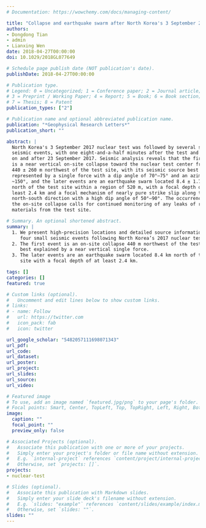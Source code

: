 ```yaml
---
# Documentation: https://wowchemy.com/docs/managing-content/

title: "Collapse and earthquake swarm after North Korea's 3 September 2017 nuclear test"
authors:
- Dongdong Tian
- admin
- Lianxing Wen
date: 2018-04-27T00:00:00
doi: 10.1029/2018GL077649

# Schedule page publish date (NOT publication's date).
publishDate: 2018-04-27T00:00:00

# Publication type.
# Legend: 0 = Uncategorized; 1 = Conference paper; 2 = Journal article;
# 3 = Preprint / Working Paper; 4 = Report; 5 = Book; 6 = Book section;
# 7 = Thesis; 8 = Patent
publication_types: ["2"]

# Publication name and optional abbreviated publication name.
publication: "*Geophysical Research Letters*"
publication_short: ""

abstract: |
  North Korea's 3 September 2017 nuclear test was followed by several small
  seismic events, with one eight‐and‐a‐half minutes after the test and three
  on and after 23 September 2017. Seismic analysis reveals that the first event
  is a near vertical on‐site collapse toward the nuclear test center from
  440 ± 260 m northwest of the test site, with its seismic source best
  represented by a single force with a dip angle of 70°–75° and an azimuth of
  ~150°, and the later events are an earthquake swarm located 8.4 ± 1.7 km 
  north of the test site within a region of 520 m, with a focal depth of at
  least 2.4 km and a focal mechanism of nearly pure strike slip along the
  north‐south direction with a high dip angle of 50°–90°. The occurrence of
  the on‐site collapse calls for continued monitoring of any leaks of radioactive
  materials from the test site.

# Summary. An optional shortened abstract.
summary: |
  1. We present high-precision locations and detailed source information of
     four small seismic events following North Korea’s 2017 nuclear test.
  2. The first event is an on-site collapse 440 m northwest of the test site and
     best explained by a near vertical single force.
  3. The later events are an earthquake swarm located 8.4 km north of the test
     site with a focal depth of at least 2.4 km.

tags: []
categories: []
featured: true

# Custom links (optional).
#   Uncomment and edit lines below to show custom links.
# links:
# - name: Follow
#   url: https://twitter.com
#   icon_pack: fab
#   icon: twitter

url_google_scholar: "5482057111698071343"
url_pdf:
url_code:
url_dataset:
url_poster:
url_project:
url_slides:
url_source:
url_video:

# Featured image
# To use, add an image named `featured.jpg/png` to your page's folder.
# Focal points: Smart, Center, TopLeft, Top, TopRight, Left, Right, BottomLeft, Bottom, BottomRight.
image:
  caption: ""
  focal_point: ""
  preview_only: false

# Associated Projects (optional).
#   Associate this publication with one or more of your projects.
#   Simply enter your project's folder or file name without extension.
#   E.g. `internal-project` references `content/project/internal-project/index.md`.
#   Otherwise, set `projects: []`.
projects:
- nuclear-test

# Slides (optional).
#   Associate this publication with Markdown slides.
#   Simply enter your slide deck's filename without extension.
#   E.g. `slides: "example"` references `content/slides/example/index.md`.
#   Otherwise, set `slides: ""`.
slides: ""
---
```


